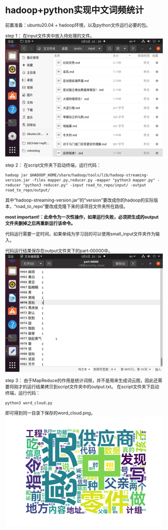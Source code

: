 # hadoop+python实现中文词频统计
前置准备：ubuntu20.04 + hadoop环境，以及python文件运行必要的包。

step 1：
在input文件夹中放入待处理的文件。
![input文件夹内容](./img/input文件夹内容.png)


step 2：
在script文件夹下启动终端，运行代码：
```
hadoop jar $HADOOP_HOME/share/hadoop/tools/lib/hadoop-streaming-version.jar -files mapper.py,reducer.py -mapper "python3 mapper.py" -reducer "python3 reducer.py" -input road_to_repo/input/ -output road_to_repo/output/
```
其中“hadoop-streaming-version.jar”的“version”要改成你的hadoop的实际版本，“road_to_repo”要改成克隆下来的该项目文件夹所在路径。

**most important!：此命令为一次性操作，如果运行失败，必须把生成的output文件夹删掉之后再重新运行该命令。**

代码运行需要一定时间，如果单纯为学习目的可以使用small_input文件夹作为输入。

代码运行结果保存在output文件夹下的part-00000中。
![part-00000内容](./img/part-00000.png)


step 3：
由于MapReduce的作用是统计词频，并不是用来生成词云图，因此还需要将刚才的运行结果拷贝到script文件夹中的output.txt。
在script文件夹下启动终端，运行代码：
```
python3 word_cloud.py
```
即可得到同一目录下保存的word_cloud.png。
![词云图example](./img/wordcloud.png)